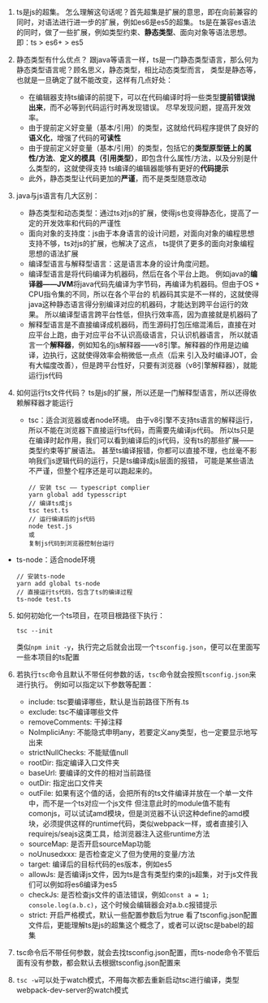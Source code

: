 1. ts是js的超集。
   怎么理解这句话呢？首先超集是扩展的意思，即在向前兼容的同时，对语法进行进一步的扩展，例如es6是es5的超集。
   ts是在兼容es语法的同时，做了一些扩展，例如类型约束、**静态类型**、面向对象等语法思想。
   即：ts > es6+ > es5

2. 静态类型有什么优点？
   跟java等语言一样，ts是一门静态类型语言，那么何为静态类型语言呢？顾名思义，静态类型，相比动态类型而言，
   类型是静态等，也就是一旦确定了就不能改变，这样有几点好处：
   * 在编辑器支持ts编译的前提下，可以在代码编译时将一些类型**提前错误抛出来**，而不必等到代码运行时再发现错误。
     尽早发现问题，提高开发效率。
   * 由于提前定义好变量（基本/引用）的类型，这就给代码程序提供了良好的**语义化**，增强了代码的**可读性**
   * 由于提前定义好变量（基本/引用）的类型，包括它的**类型原型链上的属性/方法**、**定义的模具（引用类型）**，即包含什么属性/方法，以及分别是什么类型的，这就使得支持
     ts编译的编辑器能够有更好的**代码提示**
   * 此外，静态类型让代码更加的**严谨**，而不是类型随意改动

3. java与js语言有几大区别：
   * 静态类型和动态类型：通过ts对js的扩展，使得js也变得静态化，提高了一定的开发效率和代码的严谨性
   * 面向对象的支持度：js由于本身语言的设计问题，对面向对象的编程思想支持不够，ts对js的扩展，也解决了这点，
     ts提供了更多的面向对象编程思想的语法扩展
   * 编译型语言与解释型语言：这是语言本身的设计角度问题。
    - 编译型语言是将代码编译为机器码，然后在各个平台上跑。
      例如java的**编译器——JVM**将java代码先编译为字节码，再编译为机器码。但由于OS + CPU指令集的不同，所以在各个平台的
      机器码其实是不一样的，这就使得java这种静态语言得分别编译对应的机器码，才能达到跨平台运行的效果。
      所以编译型语言跨平台性低，但执行效率高，因为直接就是机器码了
    - 解释型语言是不直接编译成机器码，而生源码打包压缩混淆后，直接在对应平台上跑，由于对应平台不认识高级语言，只认识机器语言，
      所以就语言一个**解释器**，例如知名的js解释器——v8引擎。解释器的作用是边编译，边执行，这就使得效率会稍微低一点点（后来
      引入及时编译JOT，会有大幅度改善），但是跨平台性好，只要有浏览器（v8引擎解释器），就能运行js代码

4. 如何运行ts文件代码？
   ts是js的扩展，所以还是一门解释型语言，所以还得依赖解释器才能运行
   * tsc：适合浏览器或者node环境。
     由于v8引擎不支持ts语言的解释运行，所以不能在浏览器下直接运行ts代码，而需要先编译js代码。
     所以ts只是在编译时起作用，我们可以看到编译后的js代码，没有ts的那些扩展——类型约束等扩展语法。
     甚至ts编译报错，你都可以直接不理，也丝毫不影响我们js逻辑代码的运行，只是ts编译成js层面的报错，
     可能是某些语法不严谨，但整个程序还是可以跑起来的。
     ```
     // 安装 tsc —— typescript complier
     yarn global add typesscript
     // 编译ts成js
     tsc test.ts
     // 运行编译后的js代码
     node test.js
     或
     复制js代码到浏览器控制台运行
     ```
  * ts-node：适合node环境
    ```
    // 安装ts-node
    yarn add global ts-node
    // 直接运行ts代码，包含了ts的编译过程
    ts-node test.ts
    ```

5. 如何初始化一个ts项目，在项目根路径下执行：
   ```
   tsc --init
   ```
   类似`npm init -y`，执行完之后就会出现一个`tsconfig.json`，便可以在里面写一些本项目的ts配置

6. 若执行`tsc`命令且默认不带任何参数的话，`tsc`命令就会按照`tsconfig.json`来进行执行。
   例如可以指定以下参数等配置：
   * include: tsc要编译哪些，默认是当前路径下所有.ts
   * exclude: tsc不编译哪些文件
   * removeComments: 干掉注释
   * NoImpliciAny: 不能隐式申明any，若要定义any类型，也一定要显示地写出来
   * strictNullChecks: 不能赋值null
   * rootDir: 指定编译入口文件夹
   * baseUrl: 要编译的文件的相对当前路径
   * outDir: 指定出口文件夹
   * outFile: 如果有这个值的话，会把所有的ts文件编译并放在一个单一文件中，而不是一个ts对应一个js文件
              但注意此时的module值不能有comonjs，可以试试amd模块，但是浏览器不认识这种define的amd模块，必须提供这样的runtime代码，类似webpack一样，或者直接引入requirejs/seajs这类工具，给浏览器注入这些runtime方法
   * sourceMap: 是否开启sourceMap功能
   * noUnusedxxx: 是否检查定义了但为使用的变量/方法
   * target: 编译后的目标代码的es版本，例如es5
   * allowJs: 是否编译js文件，因为ts是含有类型约束的js超集，对于js文件我们可以例如将es6编译为es5
   * checkJs: 是否检查js文件的语法错误，例如`const a = 1; console.log(a.b.c)`，这个时候会编辑器会对a.b.c报错提示
   * strict: 开启严格模式，默认一些配置参数后为true
   看了tsconfig.json配置文件后，更能理解ts是js的超集这个概念了，或者可以说tsc是babel的超集

7. tsc命令后不带任何参数，就会去找tsconfig.json配置，而ts-node命令不管后面有没有参数，都会默认去根据tsconfig.json配置来

8. `tsc -w`可以处于watch模式，不用每次都去重新启动tsc进行编译，类型webpack-dev-server的watch模式
